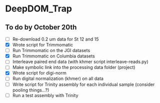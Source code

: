 # DeepDOM_Trap

## To do by October 20th

- [ ] Re-download 0.2 um data for St 12 and 15
- [X] Wrote script for Trimmomatic 
- [ ] Run Trimmomatic on the JGI datasets
- [X] Run Trimmomatic on Columbia datasets 
- [ ] Interleave paired end data (with khmer script interleave-reads.py)
- [ ] Make symbolic link into the processing data folder (project)
- [X] Wrote script for digi-norm
- [ ] Run digital normalization (khmer) on all data
- [ ] Write script for Trinity assembly for each individual sample (consider pooling things...?) 
- [ ] Run a test assembly with Trinity

